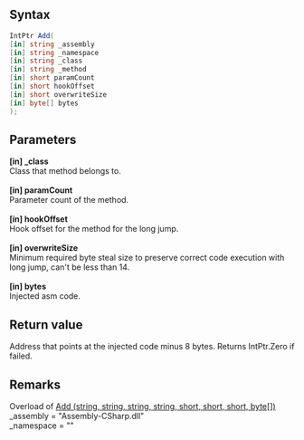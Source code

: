 ## Syntax
```c#
IntPtr Add(
[in] string _assembly
[in] string _namespace
[in] string _class
[in] string _method
[in] short paramCount
[in] short hookOffset
[in] short overwriteSize
[in] byte[] bytes
);
```   
## Parameters
**[in] _class**   
Class that method belongs to.   
<br>
**[in] paramCount**   
Parameter count of the method.   
<br>
**[in] hookOffset**   
Hook offset for the method for the long jump.   
<br>
**[in] overwriteSize**   
Minimum required byte steal size to preserve correct code execution with long jump, can't be less than 14.   
<br>
**[in] bytes**   
Injected asm code.   
## Return value
Address that points at the injected code minus 8 bytes.
Returns IntPtr.Zero if failed.   
## Remarks
Overload of 
[Add (string, string, string, string, short, short, short, byte[])](https://github.com/ru-mii/uhara/tree/main/doc/uhara2/tools/unitycs/jitsave/Add%20(string%2C%20string%2C%20string%2C%20string%2C%20short%2C%20short%2C%20short%2C%20byte%5B%5D))   
_assembly = "Assembly-CSharp.dll"   
_namespace = ""
